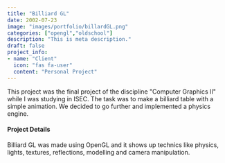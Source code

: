 ```yaml
---
title: "Billiard GL"
date: 2002-07-23
image: "images/portfolio/billardGL.png"
categories: ["opengl","oldschool"]
description: "This is meta description."
draft: false
project_info:
- name: "Client"
  icon: "fas fa-user"
  content: "Personal Project"
---
```


This project was the final project of the discipline "Computer Graphics II" while I was studying in ISEC.
The task was to make a billiard table with a simple animation. We decided to go further and implemented a physics engine.  

#### Project Details

Billiard GL was made using OpenGL and it shows up technics like physics, lights, textures, reflections, modelling and camera manipulation. 